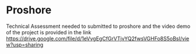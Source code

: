 # Proshore
Technical Assessment needed to submitted to proshore
and the video demo of the project is provided in the link 
https://drive.google.com/file/d/1eVvgEgCfGrVTjvYQ2fwsVGHFo8S5oBsI/view?usp=sharing 

